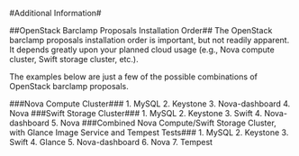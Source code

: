 #Additional Information#

##OpenStack Barclamp Proposals Installation Order##
The OpenStack barclamp proposals installation order is important, but not readily apparent. It depends greatly upon your planned cloud usage (e.g., Nova compute  cluster, Swift storage cluster, etc.).

The examples below are just a few of the possible combinations of OpenStack barclamp proposals.

###Nova Compute Cluster###
	1. MySQL
	2. Keystone
	3. Nova-dashboard
	4. Nova
###Swift Storage Cluster###
	1. MySQL
	2. Keystone
	3. Swift
	4. Nova-dashboard
	5. Nova
###Combined Nova Compute/Swift Storage Cluster, with Glance Image Service and Tempest Tests###
	1. MySQL
	2. Keystone
	3. Swift
	4. Glance
	5. Nova-dashboard
	6. Nova
	7. Tempest